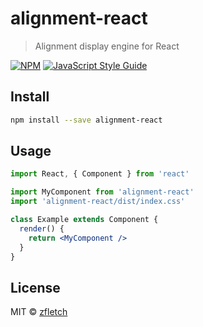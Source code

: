 # alignment-react

> Alignment display engine for React

[![NPM](https://img.shields.io/npm/v/alignment-react.svg)](https://www.npmjs.com/package/alignment-react) [![JavaScript Style Guide](https://img.shields.io/badge/code_style-standard-brightgreen.svg)](https://standardjs.com)

## Install

```bash
npm install --save alignment-react
```

## Usage

```jsx
import React, { Component } from 'react'

import MyComponent from 'alignment-react'
import 'alignment-react/dist/index.css'

class Example extends Component {
  render() {
    return <MyComponent />
  }
}
```

## License

MIT © [zfletch](https://github.com/zfletch)
